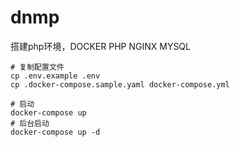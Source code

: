 # dnmp
搭建php环境，DOCKER PHP NGINX MYSQL

```shell script
# 复制配置文件
cp .env.example .env
cp .docker-compose.sample.yaml docker-compose.yml

# 启动
docker-compose up
# 后台启动
docker-compose up -d
```

